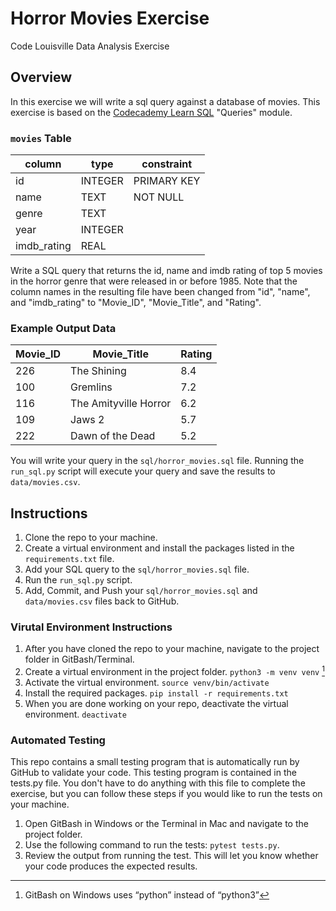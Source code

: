 # Horror Movies Exercise

Code Louisville Data Analysis Exercise

## Overview

In this exercise we will write a sql query against a database of movies. This exercise is based on the [Codecademy Learn SQL](https://www.codecademy.com/enrolled/courses/learn-sql) 
"Queries" module.

### `movies` Table
| column | type | constraint |
| ------ | ---- | ---------- |
| id | INTEGER | PRIMARY KEY |
| name | TEXT | NOT NULL |
| genre | TEXT | |
| year | INTEGER | |
| imdb_rating | REAL | |

Write a SQL query that returns the id, name and imdb rating of top 5 movies in the 
horror genre that were released in or before 1985. Note that the column names in the resulting file have been changed from "id", "name", and "imdb_rating" to "Movie_ID", "Movie_Title", and "Rating".

### Example Output Data

| Movie_ID | Movie_Title | Rating |
| -------- | ------ | ---- |
| 226 | The Shining | 8.4 |
| 100 | Gremlins | 7.2 |
| 116 | The Amityville Horror | 6.2 |
| 109 | Jaws 2 | 5.7 |
| 222 | Dawn of the Dead | 5.2 |

You will write your query in the `sql/horror_movies.sql` file. Running the `run_sql.py` script will execute your query and save the results to `data/movies.csv`.

## Instructions

1. Clone the repo to your machine.
1. Create a virtual environment and install the packages listed in the `requirements.txt` file.
1. Add your SQL query to the `sql/horror_movies.sql` file.
1. Run the `run_sql.py` script.
1. Add, Commit, and Push your `sql/horror_movies.sql` and `data/movies.csv` files back to GitHub.

###  Virutal Environment Instructions

1. After you have cloned the repo to your machine, navigate to the project folder in GitBash/Terminal.
1. Create a virtual environment in the project folder. `python3 -m venv venv` [^1]
1. Activate the virtual environment. `source venv/bin/activate`
1. Install the required packages. `pip install -r requirements.txt`
1. When you are done working on your repo, deactivate the virtual environment. `deactivate`

[^1]: GitBash on Windows uses “python” instead of “python3”

### Automated Testing

This repo contains a small testing program that is automatically run by GitHub to validate your code. This testing program is contained in the tests.py file. You don't have to do anything with this file to complete the exercise, but you can follow these steps if you would like to run the tests on your machine.

1. Open GitBash in Windows or the Terminal in Mac and navigate to the project folder.
1. Use the following command to run the tests: `pytest tests.py`. 
1. Review the output from running the test. This will let you know whether your code produces the expected results.
